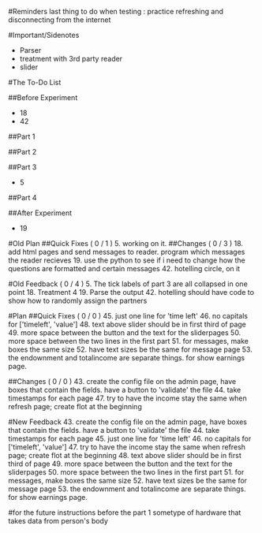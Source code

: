 <!---
	2015 September 21 Monday
	Next Meeting : next week
-->

#Reminders
last thing to do when testing : practice refreshing and disconnecting
from the internet

#Important/Sidenotes
* Parser
* treatment with 3rd party reader
* slider

#The To-Do List

##Before Experiment
* 18
* 42

##Part 1

##Part 2

##Part 3
* 5

##Part 4

##After Experiment
* 19

#Old Plan
##Quick Fixes ( 0 / 1 )
5. working on it.
##Changes ( 0 / 3 )
18. add html pages and send messages to reader. program which messages
	the reader recieves
19. use the python to see if i need to change how the questions are
	formatted and certain messages
42. hotelling circle, on it

#Old Feedback ( 0 / 4 )
5. The tick labels of part 3 are all collapsed in one point
18. Treatment 4
19. Parse the output
42. hotelling should have code to show how to randomly assign the
	partners

#Plan
##Quick Fixes ( 0 / 0 )
45. just one line for 'time left'
46. no capitals for ['timeleft', 'value']
48. text above slider should be in first third of page
49. more space between the button and the text for the sliderpages
50. more space between the two lines in the first part
51. for messages, make boxes the same size
52. have text sizes be the same for message page
53. the endownment and totalincome are separate things. for show
	earnings page.

##Changes ( 0 / 0 )
43. create the config file on the admin page, have boxes that contain
	the fields. have a button to 'validate' the file
44. take timestamps for each page
47. try to have the income stay the same when refresh page; create flot
	at the beginning

#New Feedback
43. create the config file on the admin page, have boxes that contain
	the fields. have a button to 'validate' the file
44. take timestamps for each page
45. just one line for 'time left'
46. no capitals for ['timeleft', 'value']
47. try to have the income stay the same when refresh page; create flot
	at the beginning
48. text above slider should be in first third of page
49. more space between the button and the text for the sliderpages
50. more space between the two lines in the first part
51. for messages, make boxes the same size
52. have text sizes be the same for message page
53. the endownment and totalincome are separate things. for show
	earnings page.

#for the future
instructions before the part 1
sometype of hardware that takes data from person's body

